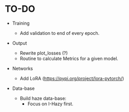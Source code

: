 # TO-DO

* Training
    * Add validation to end of every epoch.

* Output
    * Rewrite plot_losses (?)
    * Routine to calculate Metrics for a given model.

* Networks
    * Add LoRA (https://pypi.org/project/lora-pytorch/)

* Data-base
    * Build haze data-base:
        * Focus on I-Hazy first.
